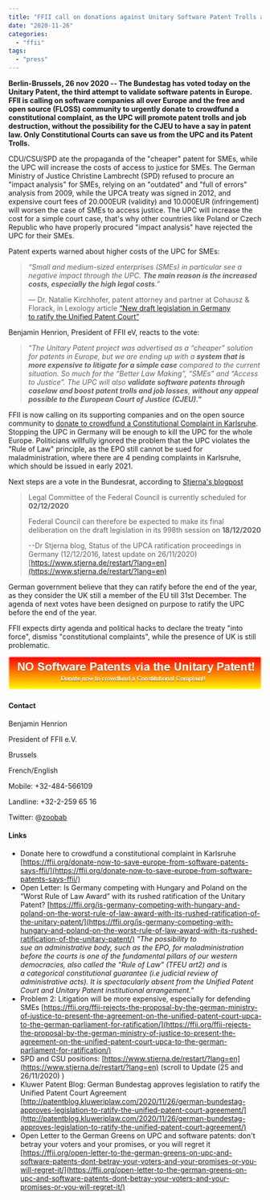 ```yaml
---
title: "FFII call on donations against Unitary Software Patent Trolls after disastrous Bundestag vote"
date: "2020-11-26"
categories: 
  - "ffii"
tags: 
  - "press"
---
```


**Berlin-Brussels, 26 nov 2020 -- The Bundestag has voted today on the Unitary Patent, the third attempt to validate software patents in Europe. FFII is calling on software companies all over Europe and the free and open source (FLOSS) community to urgently donate to crowdfund a constitutional complaint, as the UPC will promote patent trolls and job destruction, without the possibility for the CJEU to have a say in patent law. Only Constitutional Courts can save us from the UPC and its Patent Trolls.**

CDU/CSU/SPD ate the propaganda of the "cheaper" patent for SMEs, while the UPC will increase the costs of access to justice for SMEs. The German Ministry of Justice Christine Lambrecht (SPD) refused to procure an "impact analysis" for SMEs, relying on an "outdated" and "full of errors" analysis from 2009, while the UPCA treaty was signed in 2012, and expensive court fees of 20.000EUR (validity) and 10.000EUR (infringement) will worsen the case of SMEs to access justice. The UPC will increase the cost for a simple court case, that's why other countries like Poland or Czech Republic who have properly procured "impact analysis" have rejected the UPC for their SMEs.

Patent experts warned about higher costs of the UPC for SMEs:

> _“Small and medium-sized enterprises (SMEs) in particular see a negative impact through the UPC. **The main reason is the increased costs, especially the high legal costs**.”_
> 
> — Dr. Natalie Kirchhofer, patent attorney and partner at Cohausz & Florack, in Lexology article [“New draft legislation in Germany to ratify the Unified Patent Court”](https://www.lexology.com/library/detail.aspx?g=f5cbb494-8954-41ed-b443-fb2638ed3ed8)

Benjamin Henrion, President of FFII eV, reacts to the vote:

> _"The Unitary Patent project was advertised as a “cheaper” solution for patents in Europe, but we are ending up with a **system that is more expensive to litigate for a simple case** compared to the current situation. So much for the “Better Law Making”, “SMEs” and “Access to Justice”. The UPC will also **validate software patents _**through caselaw**_**_ _**and boost patent trolls and job losses**, **without any appeal possible to the European Court of Justice (CJEU)."**_

FFII is now calling on its supporting companies and on the open source community to [donate to crowdfund a Constitutional Complaint in Karlsruhe](https://ffii.org/donate-now-to-save-europe-from-software-patents-says-ffii/). Stopping the UPC in Germany will be enough to kill the UPC for the whole Europe. Politicians willfully ignored the problem that the UPC violates the "Rule of Law" principle, as the EPO still cannot be sued for maladministration, where there are 4 pending complaints in Karlsruhe, which should be issued in early 2021.

Next steps are a vote in the Bundesrat, according to [Stjerna's blogpost](https://www.stjerna.de/restart/?lang=en)

> Legal Committee of the Federal Council is currently scheduled for **02/12/2020**
> 
> Federal Council can therefore be expected to make its final deliberation on the draft legislation in its 998th session on **18/12/2020**
> 
> \--Dr Stjerna blog, Status of the UPCA ratification proceedings in Germany (12/12/2016, latest update on 26/11/2020) [https://www.stjerna.de/restart/?lang=en](https://www.stjerna.de/restart/?lang=en)

German government believe that they can ratify before the end of the year, as they consider the UK still a member of the EU till 31st December. The agenda of next votes have been designed on purpose to ratify the UPC before the end of the year.

FFII expects dirty agenda and political hacks to declare the treaty "into force", dismiss "constitutional complaints", while the presence of UK is still problematic.

[![noswpatv3](images/noupcv3.jpg)](https://ffii.org/donate-now-to-save-europe-from-software-patents-says-ffii/) 

#### Contact

Benjamin Henrion

President of FFII e.V.

Brussels

French/English

Mobile: +32-484-566109

Landline: +32-2-259 65 16

Twitter: @[zoobab](https://twitter.com/zoobab)

#### Links

- Donate here to crowdfund a constitutional complaint in Karlsruhe [https://ffii.org/donate-now-to-save-europe-from-software-patents-says-ffii/](https://ffii.org/donate-now-to-save-europe-from-software-patents-says-ffii/)
- Open Letter: Is Germany competing with Hungary and Poland on the “Worst Rule of Law Award” with its rushed ratification of the Unitary Patent? [https://ffii.org/is-germany-competing-with-hungary-and-poland-on-the-worst-rule-of-law-award-with-its-rushed-ratification-of-the-unitary-patent/](https://ffii.org/is-germany-competing-with-hungary-and-poland-on-the-worst-rule-of-law-award-with-its-rushed-ratification-of-the-unitary-patent/) _"The possibility to sue an administrative body, such as the EPO, for maladministration before the courts is one of the fundamental pillars of our western democracies, also called the “Rule of Law” (TFEU art2) and is a categorical constitutional guarantee (i.e judicial review of administrative acts). It is spectacularly absent from the Unified Patent Court and Unitary Patent institutional arrangement."_
- Problem 2: Litigation will be more expensive, especially for defending SMEs [https://ffii.org/ffii-rejects-the-proposal-by-the-german-ministry-of-justice-to-present-the-agreement-on-the-unified-patent-court-upca-to-the-german-parliament-for-ratification/](https://ffii.org/ffii-rejects-the-proposal-by-the-german-ministry-of-justice-to-present-the-agreement-on-the-unified-patent-court-upca-to-the-german-parliament-for-ratification/)
- SPD and CSU positions: [https://www.stjerna.de/restart/?lang=en](https://www.stjerna.de/restart/?lang=en) (scroll to Update (25 and 26/11/2020) )
- Kluwer Patent Blog: German Bundestag approves legislation to ratify the Unified Patent Court Agreement [http://patentblog.kluweriplaw.com/2020/11/26/german-bundestag-approves-legislation-to-ratify-the-unified-patent-court-agreement/](http://patentblog.kluweriplaw.com/2020/11/26/german-bundestag-approves-legislation-to-ratify-the-unified-patent-court-agreement/)
- Open Letter to the German Greens on UPC and software patents: don't betray your voters and your promises, or you will regret it [https://ffii.org/open-letter-to-the-german-greens-on-upc-and-software-patents-dont-betray-your-voters-and-your-promises-or-you-will-regret-it/](https://ffii.org/open-letter-to-the-german-greens-on-upc-and-software-patents-dont-betray-your-voters-and-your-promises-or-you-will-regret-it/)

